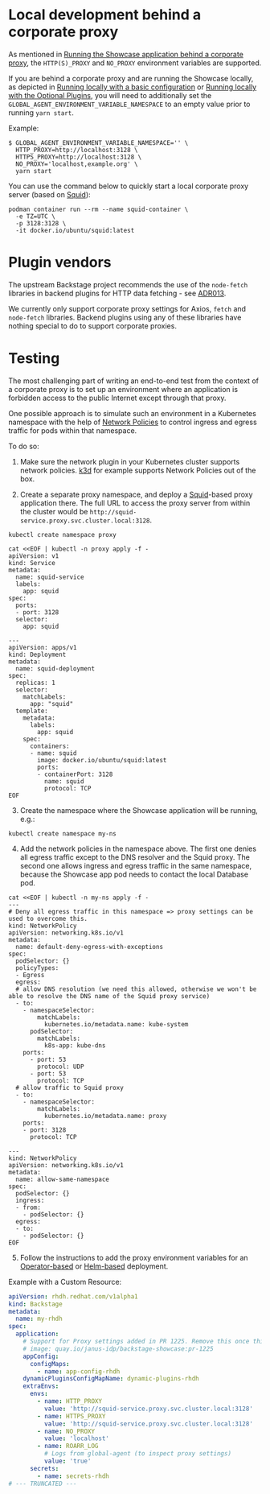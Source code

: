 # Local development behind a corporate proxy

As mentioned in [Running the Showcase application behind a corporate proxy](../showcase-docs/corporate-proxy.md), the `HTTP(S)_PROXY` and `NO_PROXY` environment variables are supported.

If you are behind a corporate proxy and are running the Showcase locally, as depicted in [Running locally with a basic configuration](../showcase-docs/getting-started.md#running-locally-with-a-basic-configuration) or [Running locally with the Optional Plugins](../showcase-docs/getting-started.md#running-locally-with-the-optional-plugins), you will need to additionally set the `GLOBAL_AGENT_ENVIRONMENT_VARIABLE_NAMESPACE` to an empty value prior to running `yarn start`.

Example:

```shell
$ GLOBAL_AGENT_ENVIRONMENT_VARIABLE_NAMESPACE='' \
  HTTP_PROXY=http://localhost:3128 \
  HTTPS_PROXY=http://localhost:3128 \
  NO_PROXY='localhost,example.org' \
  yarn start
```

You can use the command below to quickly start a local corporate proxy server (based on [Squid](https://www.squid-cache.org/)):

```shell
podman container run --rm --name squid-container \
  -e TZ=UTC \
  -p 3128:3128 \
  -it docker.io/ubuntu/squid:latest
```

# Plugin vendors

The upstream Backstage project recommends the use of the `node-fetch` libraries in backend plugins for HTTP data fetching - see [ADR013](https://backstage.io/docs/architecture-decisions/adrs-adr013/).

We currently only support corporate proxy settings for Axios, `fetch` and `node-fetch` libraries. Backend plugins using any of these libraries have nothing special to do to support corporate proxies.

# Testing

The most challenging part of writing an end-to-end test from the context of a corporate proxy is to set up an environment where an application is forbidden access to the public Internet except through that proxy.

One possible approach is to simulate such an environment in a Kubernetes namespace with the help of [Network Policies](https://kubernetes.io/docs/concepts/services-networking/network-policies/) to control ingress and egress traffic for pods within that namespace.

To do so:

1. Make sure the network plugin in your Kubernetes cluster supports network policies. [k3d](https://k3d.io) for example supports Network Policies out of the box.

2. Create a separate proxy namespace, and deploy a [Squid](https://www.squid-cache.org/)-based proxy application there. The full URL to access the proxy server from within the cluster would be `http://squid-service.proxy.svc.cluster.local:3128`.

```shell
kubectl create namespace proxy

cat <<EOF | kubectl -n proxy apply -f -
apiVersion: v1
kind: Service
metadata:
  name: squid-service
  labels:
    app: squid
spec:
  ports:
  - port: 3128
  selector:
    app: squid

---
apiVersion: apps/v1
kind: Deployment
metadata:
  name: squid-deployment
spec:
  replicas: 1
  selector:
    matchLabels:
      app: "squid"
  template:
    metadata:
      labels:
        app: squid
    spec:
      containers:
      - name: squid
        image: docker.io/ubuntu/squid:latest
        ports:
        - containerPort: 3128
          name: squid
          protocol: TCP
EOF
```

3. Create the namespace where the Showcase application will be running, e.g.:

```shell
kubectl create namespace my-ns
```

4. Add the network policies in the namespace above. The first one denies all egress traffic except to the DNS resolver and the Squid proxy. The second one allows ingress and egress traffic in the same namespace, because the Showcase app pod needs to contact the local Database pod.

```shell
cat <<EOF | kubectl -n my-ns apply -f -
---
# Deny all egress traffic in this namespace => proxy settings can be used to overcome this.
kind: NetworkPolicy
apiVersion: networking.k8s.io/v1
metadata:
  name: default-deny-egress-with-exceptions
spec:
  podSelector: {}
  policyTypes:
  - Egress
  egress:
  # allow DNS resolution (we need this allowed, otherwise we won't be able to resolve the DNS name of the Squid proxy service)
  - to:
    - namespaceSelector:
        matchLabels:
          kubernetes.io/metadata.name: kube-system
      podSelector:
        matchLabels:
          k8s-app: kube-dns
    ports:
      - port: 53
        protocol: UDP
      - port: 53
        protocol: TCP
  # allow traffic to Squid proxy
  - to:
    - namespaceSelector:
        matchLabels:
          kubernetes.io/metadata.name: proxy
    ports:
    - port: 3128
      protocol: TCP

---
kind: NetworkPolicy
apiVersion: networking.k8s.io/v1
metadata:
  name: allow-same-namespace
spec:
  podSelector: {}
  ingress:
  - from:
    - podSelector: {}
  egress:
  - to:
    - podSelector: {}
EOF
```

5. Follow the instructions to add the proxy environment variables for an [Operator-based](../showcase-docs/corporate-proxy.md#operator-deployment) or [Helm-based](../showcase-docs/corporate-proxy.md#helm-deployment) deployment.

Example with a Custom Resource:

```yaml
apiVersion: rhdh.redhat.com/v1alpha1
kind: Backstage
metadata:
  name: my-rhdh
spec:
  application:
    # Support for Proxy settings added in PR 1225. Remove this once this PR is merged.
    # image: quay.io/janus-idp/backstage-showcase:pr-1225
    appConfig:
      configMaps:
        - name: app-config-rhdh
    dynamicPluginsConfigMapName: dynamic-plugins-rhdh
    extraEnvs:
      envs:
        - name: HTTP_PROXY
          value: 'http://squid-service.proxy.svc.cluster.local:3128'
        - name: HTTPS_PROXY
          value: 'http://squid-service.proxy.svc.cluster.local:3128'
        - name: NO_PROXY
          value: 'localhost'
        - name: ROARR_LOG
          # Logs from global-agent (to inspect proxy settings)
          value: 'true'
      secrets:
        - name: secrets-rhdh
# --- TRUNCATED ---
```
